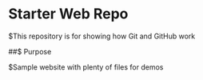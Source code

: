 # Starter Web Repo

$This repository is for showing how Git and GitHub work

##$ Purpose

$Sample website with plenty of files for demos
